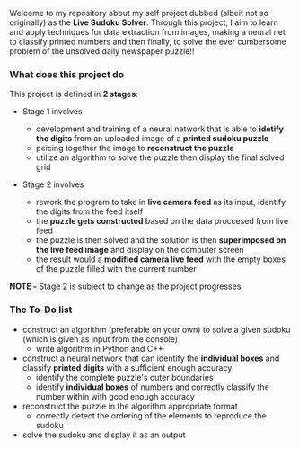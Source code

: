 Welcome to my repository about my self project dubbed (albeit not so originally) as the **Live Sudoku Solver**. Through this project, I aim to learn and apply techniques for data extraction from images, making a neural net to classify printed numbers and then finally, to solve the ever cumbersome problem of the unsolved daily newspaper puzzle!!

### What does this project do
This project is defined in **2 stages**:
- Stage 1 involves
  * development and training of a neural network that is able to **idetify the digits** from an uploaded image of a **printed sudoku puzzle**
  * peicing together the image to **reconstruct the puzzle**
  * utilize an algorithm to solve the puzzle then display the final solved grid
 
- Stage 2 involves
  * rework the program to take in **live camera feed** as its input, identify the digits from the feed itself
  * the **puzzle gets constructed** based on the data proccesed from live feed
  * the puzzle is then solved and the solution is then **superimposed on the live feed image** and display on the computer screen
  * the result would a **modified camera live feed** with the empty boxes of the puzzle filled with the current number

**NOTE -** Stage 2 is subject to change as the project progresses

### The To-Do list
- construct an algorithm (preferable on your own) to solve a given sudoku (which is given as input from the console)
  * write algorithm in Python and C++
- construct a neural network that can identify the **individual boxes** and classify **printed digits** with a sufficient enough accuracy
  * identify the complete puzzle's outer boundaries
  * identify **individual boxes** of numbers and correctly classify the number within with good enough accuracy
- reconstruct the puzzle in the algorithm appropriate format
  * correctly detect the ordering of the elements to reproduce the sudoku
- solve the sudoku and display it as an output
